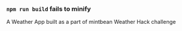 ### `npm run build` fails to minify

A Weather App built as a part of mintbean Weather Hack challenge
